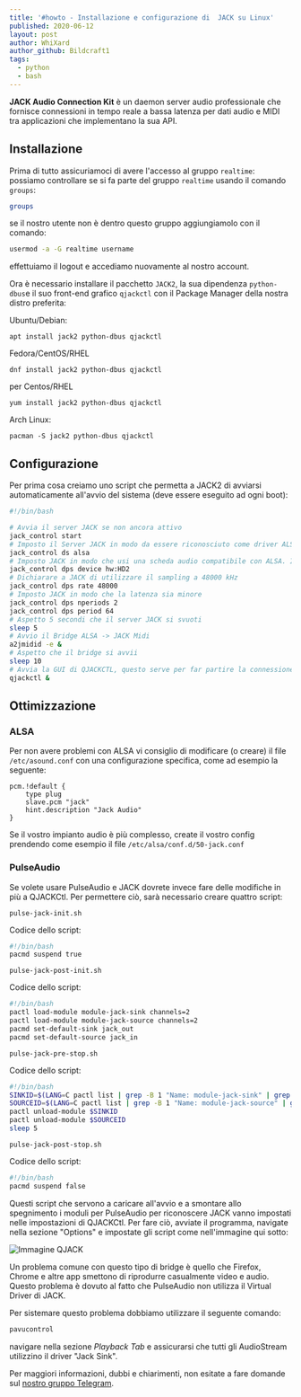```yaml
---
title: '#howto - Installazione e configurazione di  JACK su Linux'
published: 2020-06-12
layout: post
author: WhiXard
author_github: Bildcraft1
tags:
  - python 
  - bash
---
```

**JACK Audio Connection Kit** è un daemon server audio professionale che fornisce connessioni in tempo reale a bassa latenza per dati audio e MIDI tra applicazioni che implementano la sua API.

## Installazione
Prima di tutto assicuriamoci di avere l'accesso al gruppo `realtime`: possiamo controllare se si fa parte del gruppo `realtime` usando il comando `groups`:

```bash
groups
```

se il nostro utente non è dentro questo gruppo aggiungiamolo con il comando:
```bash
usermod -a -G realtime username
```
effettuiamo il logout e accediamo nuovamente al nostro account.

Ora è necessario installare il pacchetto `JACK2`, la sua dipendenza `python-dbus`e il suo front-end grafico `qjackctl` con il Package Manager della nostra distro preferita:

Ubuntu/Debian:
```
apt install jack2 python-dbus qjackctl
```

Fedora/CentOS/RHEL
```
dnf install jack2 python-dbus qjackctl
```

per Centos/RHEL
```
yum install jack2 python-dbus qjackctl
```

Arch Linux:
```
pacman -S jack2 python-dbus qjackctl
```

## Configurazione
Per prima cosa creiamo uno script che permetta a JACK2 di avviarsi automaticamente all'avvio del sistema (deve essere eseguito ad ogni boot):
```bash
#!/bin/bash

# Avvia il server JACK se non ancora attivo
jack_control start
# Imposto il Server JACK in modo da essere riconosciuto come driver ALSA
jack_control ds alsa
# Imposto JACK in modo che usi una scheda audio compatibile con ALSA. Il valore di HD2 deve essere cambiato con quello fornito dall'output del comando "cat /proc/asound/cards"
jack_control dps device hw:HD2
# Dichiarare a JACK di utilizzare il sampling a 48000 kHz
jack_control dps rate 48000
# Imposto JACK in modo che la latenza sia minore
jack_control dps nperiods 2
jack_control dps period 64
# Aspetto 5 secondi che il server JACK si svuoti
sleep 5
# Avvio il Bridge ALSA -> JACK Midi
a2jmidid -e &
# Aspetto che il bridge si avvii
sleep 10
# Avvia la GUI di QJACKCTL, questo serve per far partire la connessione tra JACK e D-BUS
qjackctl &
```

## Ottimizzazione
### ALSA
Per non avere problemi con ALSA vi consiglio di modificare (o creare) il file `/etc/asound.conf` con una configurazione specifica, come ad esempio la seguente:
```
pcm.!default {
    type plug
    slave.pcm "jack"
    hint.description "Jack Audio"
}
```

Se il vostro impianto audio è più complesso, create il vostro config prendendo come esempio il file `/etc/alsa/conf.d/50-jack.conf`

### PulseAudio
Se volete usare PulseAudio e JACK dovrete invece fare delle modifiche in più a QJACKCtl. Per permettere ciò, sarà necessario creare quattro script:

`pulse-jack-init.sh`

Codice dello script:
```bash
#!/bin/bash
pacmd suspend true
```

`pulse-jack-post-init.sh`

Codice dello script:
```bash
#!/bin/bash
pactl load-module module-jack-sink channels=2
pactl load-module module-jack-source channels=2
pacmd set-default-sink jack_out
pacmd set-default-source jack_in
```

`pulse-jack-pre-stop.sh`

Codice dello script:
```bash
#!/bin/bash
SINKID=$(LANG=C pactl list | grep -B 1 "Name: module-jack-sink" | grep Module | sed 's/[^0-9]//g')
SOURCEID=$(LANG=C pactl list | grep -B 1 "Name: module-jack-source" | grep Module | sed 's/[^0-9]//g')
pactl unload-module $SINKID
pactl unload-module $SOURCEID
sleep 5
```

`pulse-jack-post-stop.sh`

Codice dello script:
```bash
#!/bin/bash
pacmd suspend false
```

Questi script che servono a caricare all'avvio e a smontare allo spegnimento i moduli per PulseAudio per riconoscere JACK vanno impostati nelle impostazioni di QJACKCtl. Per fare ciò, avviate il programma, navigate nella sezione "Options" e impostate gli script come nell'immagine qui sotto:

![Immagine QJACK](storage/pic-selected-200610-1001-00.png)

Un problema comune con questo tipo di bridge è quello che Firefox, Chrome e altre app smettono di riprodurre casualmente video e audio. Questo problema è dovuto al fatto che PulseAudio non utilizza il Virtual Driver di JACK.

Per sistemare questo problema dobbiamo utilizzare il seguente comando:
```bash
pavucontrol
```
navigare nella sezione _Playback Tab_ e assicurarsi che tutti gli AudioStream utilizzino il driver "Jack Sink".

Per maggiori informazioni, dubbi e chiarimenti, non esitate a fare domande sul <a href="https://t.me/linuxpeople">nostro gruppo Telegram</a>.
